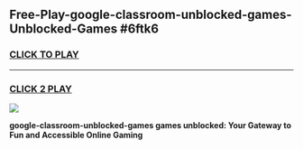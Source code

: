 
## Free-Play-google-classroom-unblocked-games-Unblocked-Games #6ftk6
<h3>
<a href="https://news.freeplayer.one?title=google-classroom-unblocked-games&ref=8M">CLICK TO PLAY</a></h3>
<hr>

<h3>
<a href="https://news.freeplayer.one?title=google-classroom-unblocked-games&ref=8M">CLICK 2 PLAY</a>
  
</h3>

<a href="https://news.freeplayer.one?title=google-classroom-unblocked-games&ref=8M"><img src="https://clearcache.store/games.png"></a>


**google-classroom-unblocked-games games unblocked: Your Gateway to Fun and Accessible Online Gaming**
